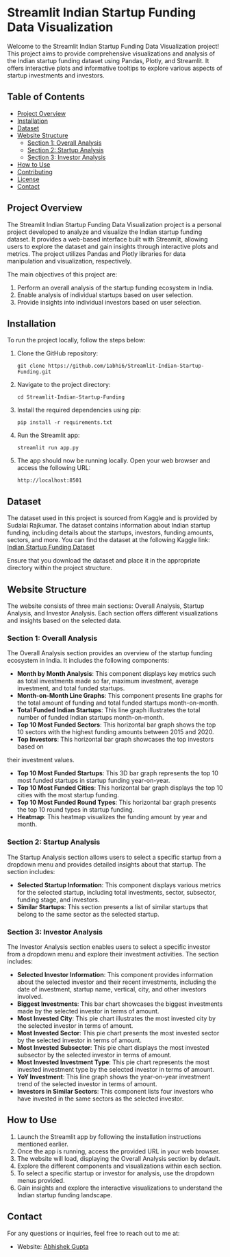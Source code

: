 # Streamlit Indian Startup Funding Data Visualization

Welcome to the Streamlit Indian Startup Funding Data Visualization project! This project aims to provide comprehensive visualizations and analysis of the Indian startup funding dataset using Pandas, Plotly, and Streamlit. It offers interactive plots and informative tooltips to explore various aspects of startup investments and investors.

## Table of Contents

- [Project Overview](#project-overview)
- [Installation](#installation)
- [Dataset](#dataset)
- [Website Structure](#website-structure)
    - [Section 1: Overall Analysis](#section-1-overall-analysis)
    - [Section 2: Startup Analysis](#section-2-startup-analysis)
    - [Section 3: Investor Analysis](#section-3-investor-analysis)
- [How to Use](#how-to-use)
- [Contributing](#contributing)
- [License](#license)
- [Contact](#contact)

## Project Overview

The Streamlit Indian Startup Funding Data Visualization project is a personal project developed to analyze and visualize the Indian startup funding dataset. It provides a web-based interface built with Streamlit, allowing users to explore the dataset and gain insights through interactive plots and metrics. The project utilizes Pandas and Plotly libraries for data manipulation and visualization, respectively.

The main objectives of this project are:

1. Perform an overall analysis of the startup funding ecosystem in India.
2. Enable analysis of individual startups based on user selection.
3. Provide insights into individual investors based on user selection.

## Installation

To run the project locally, follow the steps below:

1. Clone the GitHub repository:

   ```
   git clone https://github.com/1abhi6/Streamlit-Indian-Startup-Funding.git
   ```

2. Navigate to the project directory:

   ```
   cd Streamlit-Indian-Startup-Funding
   ```

3. Install the required dependencies using pip:

   ```
   pip install -r requirements.txt
   ```

4. Run the Streamlit app:

   ```
   streamlit run app.py
   ```

5. The app should now be running locally. Open your web browser and access the following URL:

   ```
   http://localhost:8501
   ```

## Dataset

The dataset used in this project is sourced from Kaggle and is provided by Sudalai Rajkumar. The dataset contains information about Indian startup funding, including details about the startups, investors, funding amounts, sectors, and more. You can find the dataset at the following Kaggle link: [Indian Startup Funding Dataset](https://www.kaggle.com/datasets/sudalairajkumar/indian-startup-funding)

Ensure that you download the dataset and place it in the appropriate directory within the project structure.

## Website Structure

The website consists of three main sections: Overall Analysis, Startup Analysis, and Investor Analysis. Each section offers different visualizations and insights based on the selected data.

### Section 1: Overall Analysis

The Overall Analysis section provides an overview of the startup funding ecosystem in India. It includes the following components:

- **Month by Month Analysis**: This component displays key metrics such as total investments made so far, maximum investment, average investment, and total funded startups.
- **Month-on-Month Line Graphs**: This component presents line graphs for the total amount of funding and total funded startups month-on-month.
- **Total Funded Indian Startups**: This line graph illustrates the total number of funded Indian startups month-on-month.
- **Top 10 Most Funded Sectors**: This horizontal bar graph shows the top 10 sectors with the highest funding amounts between 2015 and 2020.
- **Top Investors**: This horizontal bar graph showcases the top investors based on

 their investment values.
- **Top 10 Most Funded Startups**: This 3D bar graph represents the top 10 most funded startups in startup funding year-on-year.
- **Top 10 Most Funded Cities**: This horizontal bar graph displays the top 10 cities with the most startup funding.
- **Top 10 Most Funded Round Types**: This horizontal bar graph presents the top 10 round types in startup funding.
- **Heatmap**: This heatmap visualizes the funding amount by year and month.

### Section 2: Startup Analysis

The Startup Analysis section allows users to select a specific startup from a dropdown menu and provides detailed insights about that startup. The section includes:

- **Selected Startup Information**: This component displays various metrics for the selected startup, including total investments, sector, subsector, funding stage, and investors.
- **Similar Startups**: This section presents a list of similar startups that belong to the same sector as the selected startup.

### Section 3: Investor Analysis

The Investor Analysis section enables users to select a specific investor from a dropdown menu and explore their investment activities. The section includes:

- **Selected Investor Information**: This component provides information about the selected investor and their recent investments, including the date of investment, startup name, vertical, city, and other investors involved.
- **Biggest Investments**: This bar chart showcases the biggest investments made by the selected investor in terms of amount.
- **Most Invested City**: This pie chart illustrates the most invested city by the selected investor in terms of amount.
- **Most Invested Sector**: This pie chart presents the most invested sector by the selected investor in terms of amount.
- **Most Invested Subsector**: This pie chart displays the most invested subsector by the selected investor in terms of amount.
- **Most Invested Investment Type**: This pie chart represents the most invested investment type by the selected investor in terms of amount.
- **YoY Investment**: This line graph shows the year-on-year investment trend of the selected investor in terms of amount.
- **Investors in Similar Sectors**: This component lists four investors who have invested in the same sectors as the selected investor.

## How to Use

1. Launch the Streamlit app by following the installation instructions mentioned earlier.
2. Once the app is running, access the provided URL in your web browser.
3. The website will load, displaying the Overall Analysis section by default.
4. Explore the different components and visualizations within each section.
5. To select a specific startup or investor for analysis, use the dropdown menus provided.
6. Gain insights and explore the interactive visualizations to understand the Indian startup funding landscape.

## Contact

For any questions or inquiries, feel free to reach out to me at:

- Website: [Abhishek Gupta](https://abhi.getifyme.com/)
